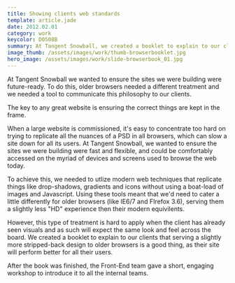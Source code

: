 ```yaml
---
title: Showing clients web standards
template: article.jade
date: 2012.02.01
category: work
keycolor: D0508B
summary: At Tangent Snowball, we created a booklet to explain to our clients that serving a slightly stripped-back design to older browsers is a good thing
image_thumb: /assets/images/work/thumb-browserbooklet.jpg
hero_image: /assets/images/work/slide-browserbook_01.jpg
---
```


At Tangent Snowball we wanted to ensure the sites we were building were future-ready. To do this, older browsers needed a different treatment and we needed a tool to communicate this philosophy to our clients.

The key to any great website is ensuring the correct things are kept in the frame.

When a large website is commissioned, it's easy to concentrate too hard on trying to replicate all the nuances of a PSD in all browsers, which can slow a site down for all its users. At Tangent Snowball, we wanted to ensure the sites we were building were fast and flexible, and could be comfortably accessed on the myriad of devices and screens used to browse the web today.

To achieve this, we needed to utlize modern web techniques that replicate things like drop-shadows, gradients and icons without using a boat-load of images and Javascript. Using these tools meant that we'd need to cater a little differently for older browsers (like IE6/7 and FIrefox 3.6), serving them a slightly less "HD" experience then their modern equivilents.

However, this type of treatment is hard to apply when the client has already seen visuals and as such will expect the same look and feel across the board. We created a booklet to explain to our clients that serving a slightly more stripped-back design to older browsers is a good thing, as their site will perform better for all their users.

After the book was finished, the Front-End team gave a short, engaging workshop to introduce it to all the internal teams.
